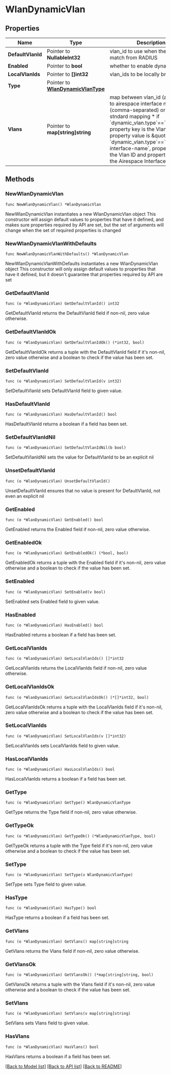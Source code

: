 # WlanDynamicVlan

## Properties

Name | Type | Description | Notes
------------ | ------------- | ------------- | -------------
**DefaultVlanId** | Pointer to **NullableInt32** | vlan_id to use when there’s no match from RADIUS | [optional] [default to 999]
**Enabled** | Pointer to **bool** | whether to enable dynamic vlan | [optional] [default to false]
**LocalVlanIds** | Pointer to **[]int32** | vlan_ids to be locally bridged | [optional] 
**Type** | Pointer to [**WlanDynamicVlanType**](WlanDynamicVlanType.md) |  | [optional] [default to WLANDYNAMICVLANTYPE_STANDARD]
**Vlans** | Pointer to **map[string]string** | map between vlan_id (as string) to airespace interface names (comma-separated) or null for stndard mapping   * if &#x60;dynamic_vlan.type&#x60;&#x3D;&#x3D;&#x60;standard&#x60;, property key is the Vlan ID and property value is \&quot;\&quot;   * if &#x60;dynamic_vlan.type&#x60;&#x3D;&#x3D;&#x60;airespace-interface-name&#x60;, property key is the Vlan ID and property value is the Airespace Interface Name | [optional] 

## Methods

### NewWlanDynamicVlan

`func NewWlanDynamicVlan() *WlanDynamicVlan`

NewWlanDynamicVlan instantiates a new WlanDynamicVlan object
This constructor will assign default values to properties that have it defined,
and makes sure properties required by API are set, but the set of arguments
will change when the set of required properties is changed

### NewWlanDynamicVlanWithDefaults

`func NewWlanDynamicVlanWithDefaults() *WlanDynamicVlan`

NewWlanDynamicVlanWithDefaults instantiates a new WlanDynamicVlan object
This constructor will only assign default values to properties that have it defined,
but it doesn't guarantee that properties required by API are set

### GetDefaultVlanId

`func (o *WlanDynamicVlan) GetDefaultVlanId() int32`

GetDefaultVlanId returns the DefaultVlanId field if non-nil, zero value otherwise.

### GetDefaultVlanIdOk

`func (o *WlanDynamicVlan) GetDefaultVlanIdOk() (*int32, bool)`

GetDefaultVlanIdOk returns a tuple with the DefaultVlanId field if it's non-nil, zero value otherwise
and a boolean to check if the value has been set.

### SetDefaultVlanId

`func (o *WlanDynamicVlan) SetDefaultVlanId(v int32)`

SetDefaultVlanId sets DefaultVlanId field to given value.

### HasDefaultVlanId

`func (o *WlanDynamicVlan) HasDefaultVlanId() bool`

HasDefaultVlanId returns a boolean if a field has been set.

### SetDefaultVlanIdNil

`func (o *WlanDynamicVlan) SetDefaultVlanIdNil(b bool)`

 SetDefaultVlanIdNil sets the value for DefaultVlanId to be an explicit nil

### UnsetDefaultVlanId
`func (o *WlanDynamicVlan) UnsetDefaultVlanId()`

UnsetDefaultVlanId ensures that no value is present for DefaultVlanId, not even an explicit nil
### GetEnabled

`func (o *WlanDynamicVlan) GetEnabled() bool`

GetEnabled returns the Enabled field if non-nil, zero value otherwise.

### GetEnabledOk

`func (o *WlanDynamicVlan) GetEnabledOk() (*bool, bool)`

GetEnabledOk returns a tuple with the Enabled field if it's non-nil, zero value otherwise
and a boolean to check if the value has been set.

### SetEnabled

`func (o *WlanDynamicVlan) SetEnabled(v bool)`

SetEnabled sets Enabled field to given value.

### HasEnabled

`func (o *WlanDynamicVlan) HasEnabled() bool`

HasEnabled returns a boolean if a field has been set.

### GetLocalVlanIds

`func (o *WlanDynamicVlan) GetLocalVlanIds() []*int32`

GetLocalVlanIds returns the LocalVlanIds field if non-nil, zero value otherwise.

### GetLocalVlanIdsOk

`func (o *WlanDynamicVlan) GetLocalVlanIdsOk() (*[]*int32, bool)`

GetLocalVlanIdsOk returns a tuple with the LocalVlanIds field if it's non-nil, zero value otherwise
and a boolean to check if the value has been set.

### SetLocalVlanIds

`func (o *WlanDynamicVlan) SetLocalVlanIds(v []*int32)`

SetLocalVlanIds sets LocalVlanIds field to given value.

### HasLocalVlanIds

`func (o *WlanDynamicVlan) HasLocalVlanIds() bool`

HasLocalVlanIds returns a boolean if a field has been set.

### GetType

`func (o *WlanDynamicVlan) GetType() WlanDynamicVlanType`

GetType returns the Type field if non-nil, zero value otherwise.

### GetTypeOk

`func (o *WlanDynamicVlan) GetTypeOk() (*WlanDynamicVlanType, bool)`

GetTypeOk returns a tuple with the Type field if it's non-nil, zero value otherwise
and a boolean to check if the value has been set.

### SetType

`func (o *WlanDynamicVlan) SetType(v WlanDynamicVlanType)`

SetType sets Type field to given value.

### HasType

`func (o *WlanDynamicVlan) HasType() bool`

HasType returns a boolean if a field has been set.

### GetVlans

`func (o *WlanDynamicVlan) GetVlans() map[string]string`

GetVlans returns the Vlans field if non-nil, zero value otherwise.

### GetVlansOk

`func (o *WlanDynamicVlan) GetVlansOk() (*map[string]string, bool)`

GetVlansOk returns a tuple with the Vlans field if it's non-nil, zero value otherwise
and a boolean to check if the value has been set.

### SetVlans

`func (o *WlanDynamicVlan) SetVlans(v map[string]string)`

SetVlans sets Vlans field to given value.

### HasVlans

`func (o *WlanDynamicVlan) HasVlans() bool`

HasVlans returns a boolean if a field has been set.


[[Back to Model list]](../README.md#documentation-for-models) [[Back to API list]](../README.md#documentation-for-api-endpoints) [[Back to README]](../README.md)


